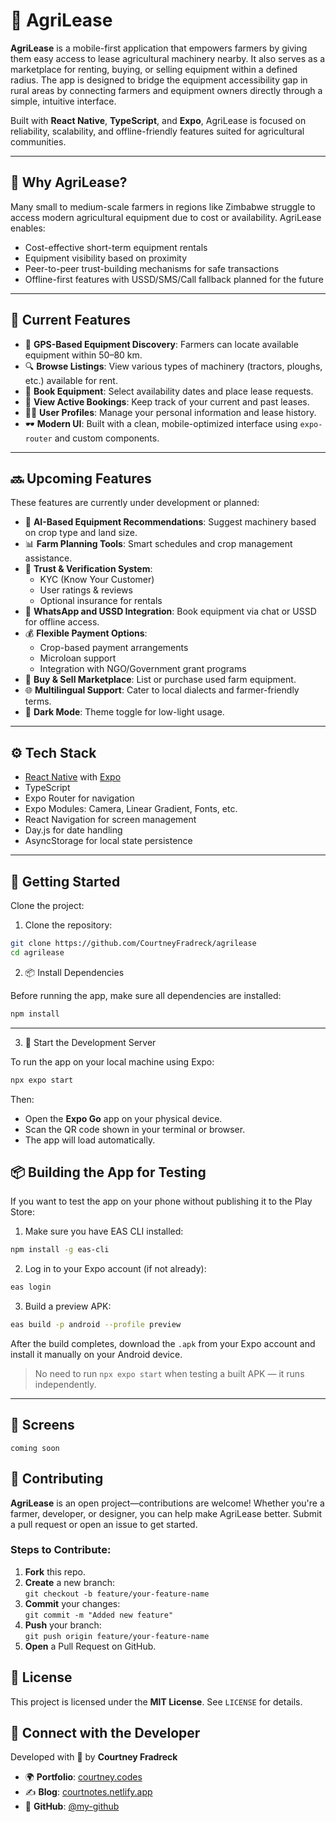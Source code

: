 # 🌾 AgriLease

**AgriLease** is a mobile-first application that empowers farmers by giving them easy access to lease agricultural machinery nearby. It also serves as a marketplace for renting, buying, or selling equipment within a defined radius. The app is designed to bridge the equipment accessibility gap in rural areas by connecting farmers and equipment owners directly through a simple, intuitive interface.

Built with **React Native**, **TypeScript**, and **Expo**, AgriLease is focused on reliability, scalability, and offline-friendly features suited for agricultural communities.

---

## 🚜 Why AgriLease?

Many small to medium-scale farmers in regions like Zimbabwe struggle to access modern agricultural equipment due to cost or availability. AgriLease enables:

- Cost-effective short-term equipment rentals
- Equipment visibility based on proximity
- Peer-to-peer trust-building mechanisms for safe transactions
- Offline-first features with USSD/SMS/Call fallback planned for the future

---

## 📱 Current Features

- 📍 **GPS-Based Equipment Discovery**: Farmers can locate available equipment within 50–80 km.
- 🔍 **Browse Listings**: View various types of machinery (tractors, ploughs, etc.) available for rent.
- 📅 **Book Equipment**: Select availability dates and place lease requests.
- 🧾 **View Active Bookings**: Keep track of your current and past leases.
- 🧑‍🌾 **User Profiles**: Manage your personal information and lease history.
- 🕶️ **Modern UI**: Built with a clean, mobile-optimized interface using `expo-router` and custom components.

---

## 🔜 Upcoming Features

These features are currently under development or planned:

- 🧠 **AI-Based Equipment Recommendations**: Suggest machinery based on crop type and land size.
- 📊 **Farm Planning Tools**: Smart schedules and crop management assistance.
- 🔐 **Trust & Verification System**:
  - KYC (Know Your Customer)
  - User ratings & reviews
  - Optional insurance for rentals
- 💬 **WhatsApp and USSD Integration**: Book equipment via chat or USSD for offline access.
- 💰 **Flexible Payment Options**:
  - Crop-based payment arrangements
  - Microloan support
  - Integration with NGO/Government grant programs
- 🛒 **Buy & Sell Marketplace**: List or purchase used farm equipment.
- 🌐 **Multilingual Support**: Cater to local dialects and farmer-friendly terms.
- 🌙 **Dark Mode**: Theme toggle for low-light usage.

---

## ⚙️ Tech Stack

- [React Native](https://reactnative.dev/) with [Expo](https://expo.dev/)
- TypeScript
- Expo Router for navigation
- Expo Modules: Camera, Linear Gradient, Fonts, etc.
- React Navigation for screen management
- Day.js for date handling
- AsyncStorage for local state persistence

---

## 🚀 Getting Started

Clone the project:

1. Clone the repository:

```bash
git clone https://github.com/CourtneyFradreck/agrilease
cd agrilease
```

2. 📦 Install Dependencies

Before running the app, make sure all dependencies are installed:

```bash
npm install
```

---

3. 🔧 Start the Development Server

To run the app on your local machine using Expo:

```bash
npx expo start
```

Then:

- Open the **Expo Go** app on your physical device.
- Scan the QR code shown in your terminal or browser.
- The app will load automatically.

## 📦 Building the App for Testing

If you want to test the app on your phone without publishing it to the Play Store:

1. Make sure you have EAS CLI installed:

```bash
npm install -g eas-cli
```

2. Log in to your Expo account (if not already):

```bash
eas login
```

3. Build a preview APK:

```bash
eas build -p android --profile preview
```

After the build completes, download the `.apk` from your Expo account and install it manually on your Android device.

> No need to run `npx expo start` when testing a built APK — it runs independently.

---

## 📸 Screens

```
coming soon
```

## 🤝 Contributing

**AgriLease** is an open project—contributions are welcome! Whether you're a farmer, developer, or designer, you can help make AgriLease better. Submit a pull request or open an issue to get started.

### Steps to Contribute:

1. **Fork** this repo.
2. **Create** a new branch:  
   `git checkout -b feature/your-feature-name`
3. **Commit** your changes:  
   `git commit -m "Added new feature"`
4. **Push** your branch:  
   `git push origin feature/your-feature-name`
5. **Open** a Pull Request on GitHub.

## 📄 License

This project is licensed under the **MIT License**. See `LICENSE` for details.

## 🔗 Connect with the Developer

Developed with 💚 by **Courtney Fradreck**

- 🌍 **Portfolio**: [courtney.codes](https://courtney.codes)
- ✍️ **Blog**: [courtnotes.netlify.app](https://courtnotes.netlify.app)
- 🐙 **GitHub**: [@my-github](https://github.com/CourtneyFradreck)
